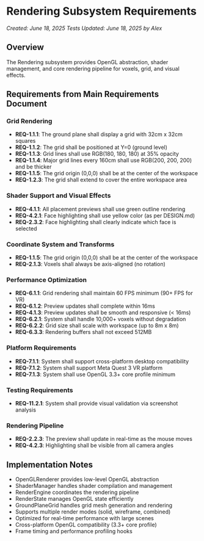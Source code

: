 # Rendering Subsystem Requirements
*Created: June 18, 2025*
*Tests Updated: June 18, 2025 by Alex*

## Overview
The Rendering subsystem provides OpenGL abstraction, shader management, and core rendering pipeline for voxels, grid, and visual effects.

## Requirements from Main Requirements Document

### Grid Rendering
- **REQ-1.1.1**: The ground plane shall display a grid with 32cm x 32cm squares
- **REQ-1.1.2**: The grid shall be positioned at Y=0 (ground level)
- **REQ-1.1.3**: Grid lines shall use RGB(180, 180, 180) at 35% opacity
- **REQ-1.1.4**: Major grid lines every 160cm shall use RGB(200, 200, 200) and be thicker
- **REQ-1.1.5**: The grid origin (0,0,0) shall be at the center of the workspace
- **REQ-1.2.3**: The grid shall extend to cover the entire workspace area

### Shader Support and Visual Effects
- **REQ-4.1.1**: All placement previews shall use green outline rendering
- **REQ-4.2.1**: Face highlighting shall use yellow color (as per DESIGN.md)
- **REQ-2.3.2**: Face highlighting shall clearly indicate which face is selected

### Coordinate System and Transforms
- **REQ-1.1.5**: The grid origin (0,0,0) shall be at the center of the workspace
- **REQ-2.1.3**: Voxels shall always be axis-aligned (no rotation)

### Performance Optimization
- **REQ-6.1.1**: Grid rendering shall maintain 60 FPS minimum (90+ FPS for VR)
- **REQ-6.1.2**: Preview updates shall complete within 16ms
- **REQ-4.1.3**: Preview updates shall be smooth and responsive (< 16ms)
- **REQ-6.2.1**: System shall handle 10,000+ voxels without degradation
- **REQ-6.2.2**: Grid size shall scale with workspace (up to 8m x 8m)
- **REQ-6.3.3**: Rendering buffers shall not exceed 512MB

### Platform Requirements
- **REQ-7.1.1**: System shall support cross-platform desktop compatibility
- **REQ-7.1.2**: System shall support Meta Quest 3 VR platform
- **REQ-7.1.3**: System shall use OpenGL 3.3+ core profile minimum

### Testing Requirements
- **REQ-11.2.1**: System shall provide visual validation via screenshot analysis

### Rendering Pipeline
- **REQ-2.2.3**: The preview shall update in real-time as the mouse moves
- **REQ-4.2.3**: Highlighting shall be visible from all camera angles

## Implementation Notes
- OpenGLRenderer provides low-level OpenGL abstraction
- ShaderManager handles shader compilation and management
- RenderEngine coordinates the rendering pipeline
- RenderState manages OpenGL state efficiently
- GroundPlaneGrid handles grid mesh generation and rendering
- Supports multiple render modes (solid, wireframe, combined)
- Optimized for real-time performance with large scenes
- Cross-platform OpenGL compatibility (3.3+ core profile)
- Frame timing and performance profiling hooks